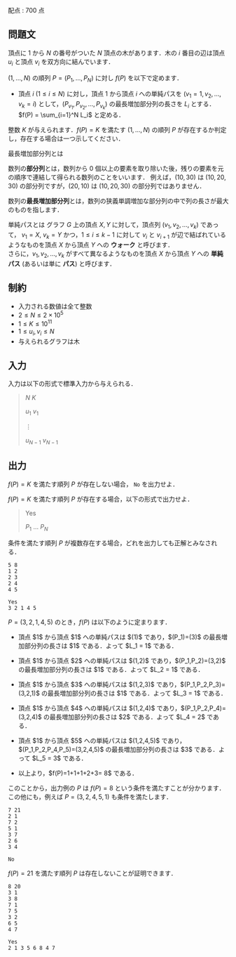 配点 : $700$ 点

## 問題文

頂点に $1$ から $N$ の番号がついた $N$ 頂点の木があります．木の $i$ 番目の辺は頂点 $u_i$ と頂点 $v_i$ を双方向に結んでいます．

$(1,\ldots,N)$ の順列 $P=(P_1,\ldots,P_N)$ に対し $f(P)$ を以下で定めます．

- 頂点 $i\ (1\leq i\leq N)$ に対し，頂点 $1$ から頂点 $i$ への単純パスを $(v_1=1,v_2,\ldots,v_k=i)$ として，$(P_{v_1},P_{v_2},\ldots,P_{v_k})$ の最長増加部分列の長さを $L_i$ とする．$f(P) = \sum_{i=1}^N L_i$ と定める．

整数 $K$ が与えられます．$f(P)=K$ を満たす $(1,\ldots,N)$ の順列 $P$ が存在するか判定し，存在する場合は一つ示してください．

最長増加部分列とは

数列の**部分列**とは，数列から $0$ 個以上の要素を取り除いた後，残りの要素を元の順序で連結して得られる数列のことをいいます．
例えば，$(10,30)$ は $(10,20,30)$ の部分列ですが，$(20,10)$ は $(10,20,30)$ の部分列ではありません．

数列の**最長増加部分列**とは，数列の狭義単調増加な部分列の中で列の長さが最大のものを指します．

 単純パスとは
グラフ $G$ 上の頂点 $X,Y$ に対して，頂点列 $(v_1,v_2, \ldots, v_k)$ であって，
$v_1=X$, $v_k=Y$ かつ，$1\leq i\leq k-1$ に対して $v_i$ と
$v_{i+1}$ が辺で結ばれているようなものを頂点 $X$ から頂点 $Y$ への **ウォーク** と呼びます．  
さらに，$v_1,v_2, \ldots, v_k$ がすべて異なるようなものを頂点 $X$ から頂点 $Y$ への **単純パス** (あるいは単に **パス**) と呼びます．

## 制約

- 入力される数値は全て整数
- $2 \leq N \leq 2\times 10^5$
- $1\leq K \leq 10^{11}$
- $1\leq u_i,v_i\leq N$
- 与えられるグラフは木

## 入力

入力は以下の形式で標準入力から与えられる．

> $N$ $K$
> 
> $u_1$ $v_1$
> 
> $\vdots$
> 
> $u_{N-1}$ $v_{N-1}$

## 出力

$f(P)=K$ を満たす順列 $P$ が存在しない場合， `No` を出力せよ．

$f(P)=K$ を満たす順列 $P$ が存在する場合，以下の形式で出力せよ．

> Yes
> 
> $P_1$ $\ldots$ $P_N$

条件を満たす順列 $P$ が複数存在する場合，どれを出力しても正解とみなされる．

```input1
5 8
1 2
2 3
2 4
4 5
```

```output1
Yes
3 2 1 4 5
```

$P=(3,2,1,4,5)$ のとき，$f(P)$ は以下のように定まります．

- <p>頂点 $1$ から頂点 $1$ への単純パスは $(1)$ であり，$(P_1)=(3)$ の最長増加部分列の長さは $1$ である．よって $L_1 = 1$ である．</p>
- <p>頂点 $1$ から頂点 $2$ への単純パスは $(1,2)$ であり，$(P_1,P_2)=(3,2)$ の最長増加部分列の長さは $1$ である．よって $L_2 = 1$ である．</p>
- <p>頂点 $1$ から頂点 $3$ への単純パスは $(1,2,3)$ であり，$(P_1,P_2,P_3)=(3,2,1)$ の最長増加部分列の長さは $1$ である．よって $L_3 = 1$ である．</p>
- <p>頂点 $1$ から頂点 $4$ への単純パスは $(1,2,4)$ であり，$(P_1,P_2,P_4)=(3,2,4)$ の最長増加部分列の長さは $2$ である．よって $L_4 = 2$ である．</p>
- <p>頂点 $1$ から頂点 $5$ への単純パスは $(1,2,4,5)$ であり，$(P_1,P_2,P_4,P_5)=(3,2,4,5)$ の最長増加部分列の長さは $3$ である．よって $L_5 = 3$ である．</p>
- <p>以上より，$f(P)=1+1+1+2+3= 8$ である．</p>

このことから，出力例の $P$ は $f(P)=8$ という条件を満たすことが分かります．この他にも，例えば $P=(3,2,4,5,1)$ も条件を満たします．

```input2
7 21
2 1
7 2
5 1
3 7
2 6
3 4
```

```output2
No
```

$f(P) = 21$ を満たす順列 $P$ は存在しないことが証明できます．

```input3
8 20
3 1
3 8
7 1
7 5
3 2
6 5
4 7
```

```output3
Yes
2 1 3 5 6 8 4 7
```